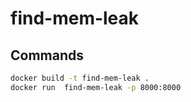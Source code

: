 # find-mem-leak

## Commands

```bash
docker build -t find-mem-leak .
docker run  find-mem-leak -p 8000:8000
```
